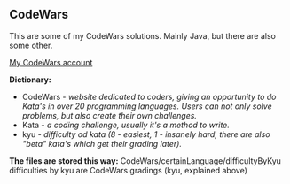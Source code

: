 ## CodeWars

This are some of my CodeWars solutions. Mainly Java, but there are also some other.

[My CodeWars account](https://www.codewars.com/users/chybrydra "My CodeWars")

**Dictionary:**
- CodeWars - *website dedicated to coders, giving an opportunity to do Kata's in over 20 programming languages. Users can not only solve problems, but also create their own challenges.*
- Kata - *a coding challenge, usually it's a method to write.*
- kyu - *difficulty od kata (8 - easiest, 1 - insanely hard, there are also "beta" kata's which get their grading later).*

**The files are stored this way:**
CodeWars/certainLanguage/difficultyByKyu
difficulties by kyu are CodeWars gradings (kyu, explained above)
